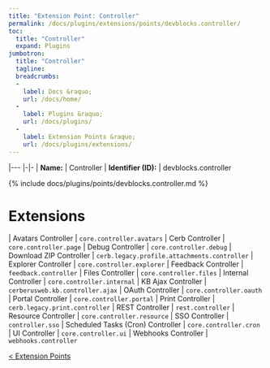 ```yaml
---
title: "Extension Point: Controller"
permalink: /docs/plugins/extensions/points/devblocks.controller/
toc:
  title: "Controller"
  expand: Plugins
jumbotron:
  title: "Controller"
  tagline: 
  breadcrumbs:
  -
    label: Docs &raquo;
    url: /docs/home/
  -
    label: Plugins &raquo;
    url: /docs/plugins/
  -
    label: Extension Points &raquo;
    url: /docs/plugins/extensions/
---
```


|---
|-|-
| **Name:** | Controller
| **Identifier (ID):** | devblocks.controller

{% include docs/plugins/points/devblocks.controller.md %}

# Extensions

| Avatars Controller | `core.controller.avatars`
| Cerb Controller | `core.controller.page`
| Debug Controller | `core.controller.debug`
| Download ZIP Controller | `cerb.legacy.profile.attachments.controller`
| Explorer Controller | `core.controller.explorer`
| Feedback Controller | `feedback.controller`
| Files Controller | `core.controller.files`
| Internal Controller | `core.controller.internal`
| KB Ajax Controller | `cerberusweb.kb.controller.ajax`
| OAuth Controller | `core.controller.oauth`
| Portal Controller | `core.controller.portal`
| Print Controller | `cerb.legacy.print.controller`
| REST Controller | `rest.controller`
| Resource Controller | `core.controller.resource`
| SSO Controller | `controller.sso`
| Scheduled Tasks (Cron) Controller | `core.controller.cron`
| UI Controller | `core.controller.ui`
| Webhooks Controller | `webhooks.controller`

<div class="section-nav">
	<div class="left">
		<a href="/docs/plugins/extensions/#extension-points" class="prev">&lt; Extension Points</a>
	</div>
	<div class="right align-right">
	</div>
</div>
<div class="clear"></div>